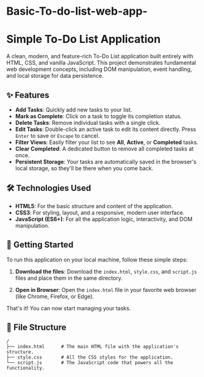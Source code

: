 # Basic-To-do-list-web-app-
# Simple To-Do List Application

A clean, modern, and feature-rich To-Do List application built entirely with HTML, CSS, and vanilla JavaScript. This project demonstrates fundamental web development concepts, including DOM manipulation, event handling, and local storage for data persistence.

 <!-- Optional: Add a screenshot of your app -->

## ✨ Features

-   **Add Tasks**: Quickly add new tasks to your list.
-   **Mark as Complete**: Click on a task to toggle its completion status.
-   **Delete Tasks**: Remove individual tasks with a single click.
-   **Edit Tasks**: Double-click an active task to edit its content directly. Press `Enter` to save or `Escape` to cancel.
-   **Filter Views**: Easily filter your list to see **All**, **Active**, or **Completed** tasks.
-   **Clear Completed**: A dedicated button to remove all completed tasks at once.
-   **Persistent Storage**: Your tasks are automatically saved in the browser's local storage, so they'll be there when you come back.

## 🛠️ Technologies Used

-   **HTML5**: For the basic structure and content of the application.
-   **CSS3**: For styling, layout, and a responsive, modern user interface.
-   **JavaScript (ES6+)**: For all the application logic, interactivity, and DOM manipulation.

## 🚀 Getting Started

To run this application on your local machine, follow these simple steps:

1.  **Download the files**:
    Download the `index.html`, `style.css`, and `script.js` files and place them in the same directory.

2.  **Open in Browser**:
    Open the `index.html` file in your favorite web browser (like Chrome, Firefox, or Edge).

That's it! You can now start managing your tasks.

## 📁 File Structure

```
/
├── index.html      # The main HTML file with the application's structure.
├── style.css       # All the CSS styles for the application.
└── script.js       # The JavaScript code that powers all the functionality.
```
